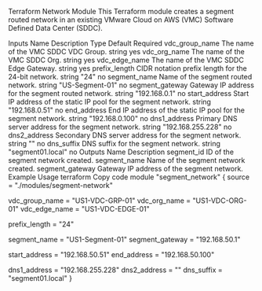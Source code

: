 Terraform Network Module
This Terraform module creates a segment routed network in an existing VMware Cloud on AWS (VMC) Software Defined Data Center (SDDC).

Inputs
Name	Description	Type	Default	Required
vdc_group_name	The name of the VMC SDDC VDC Group.	string		yes
vdc_org_name	The name of the VMC SDDC Org.	string		yes
vdc_edge_name	The name of the VMC SDDC Edge Gateway.	string		yes
prefix_length	CIDR notation prefix length for the 24-bit network.	string	"24"	no
segment_name	Name of the segment routed network.	string	"US-Segment-01"	no
segment_gateway	Gateway IP address for the segment routed network.	string	"192.168.0.1"	no
start_address	Start IP address of the static IP pool for the segment network.	string	"192.168.0.51"	no
end_address	End IP address of the static IP pool for the segment network.	string	"192.168.0.100"	no
dns1_address	Primary DNS server address for the segment network.	string	"192.168.255.228"	no
dns2_address	Secondary DNS server address for the segment network.	string	""	no
dns_suffix	DNS suffix for the segment network.	string	"segment01.local"	no
Outputs
Name	Description
segment_id	ID of the segment network created.
segment_name	Name of the segment network created.
segment_gateway	Gateway IP address of the segment network.
Example Usage
terraform
Copy code
module "segment_network" {
  source = "./modules/segment-network"

  vdc_group_name = "US1-VDC-GRP-01"
  vdc_org_name = "US1-VDC-ORG-01"
  vdc_edge_name = "US1-VDC-EDGE-01"

  prefix_length = "24"

  segment_name = "US1-Segment-01"
  segment_gateway = "192.168.50.1"

  start_address = "192.168.50.51"
  end_address = "192.168.50.100"

  dns1_address = "192.168.255.228"
  dns2_address = ""
  dns_suffix = "segment01.local"
}